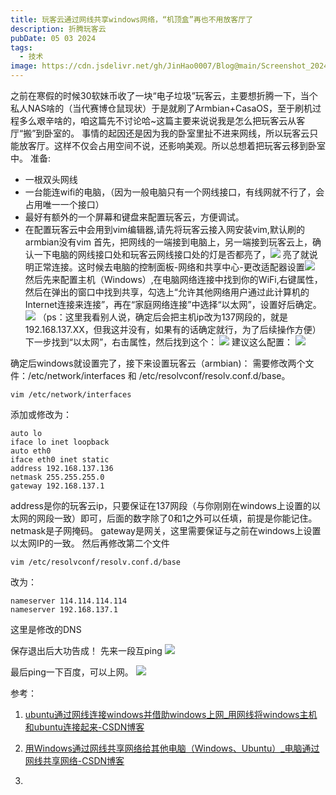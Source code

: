 ```yaml
---
title: 玩客云通过网线共享windows网络，“机顶盒”再也不用放客厅了
description: 折腾玩客云
pubDate: 05 03 2024
tags:
  - 技术
image: https://cdn.jsdelivr.net/gh/JinHao0007/Blog@main/Screenshot_20240801_004450.jpg
---
```


之前在寒假的时候30软妹币收了一块“电子垃圾”玩客云，主要想折腾一下，当个私人NAS啥的（当代赛博仓鼠现状）于是就刷了Armbian+CasaOS，至于刷机过程多么艰辛啥的，咱这篇先不讨论哈~这篇主要来说说我是怎么把玩客云从客厅“搬”到卧室的。
事情的起因还是因为我的卧室里扯不进来网线，所以玩客云只能放客厅。这样不仅会占用空间不说，还影响美观。所以总想着把玩客云移到卧室中。
准备:
- 一根双头网线
- 一台能连wifi的电脑，（因为一般电脑只有一个网线接口，有线网就不行了，会占用唯一一个接口）
- 最好有额外的一个屏幕和键盘来配置玩客云，方便调试。
- 在配置玩客云中会用到vim编辑器,请先将玩客云接入网安装vim,默认刷的armbian没有vim
首先，把网线的一端接到电脑上，另一端接到玩客云上，确认一下电脑的网线接口处和玩客云网线接口处的灯是否都亮了，![](https://cdn.jsdelivr.net/gh/JinHao0007/Blog@main/qq_pic_merged_1714621220071.jpg)
 亮了就说明正常连接。这时候去电脑的控制面板-网络和共享中心-更改适配器设置![](https://cdn.jsdelivr.net/gh/JinHao0007/Blog@main/Pasted%20image%2020240502115114.png)
 然后先来配置主机（Windows）,在电脑网络连接中找到你的WiFi,右键属性，然后在弹出的窗口中找到共享，勾选上“允许其他网络用户通过此计算机的Internet连接来连接”，再在“家庭网络连接”中选择“以太网”，设置好后确定。
![](https://cdn.jsdelivr.net/gh/JinHao0007/Blog@main/Pasted%20image%2020240502121640.png)
 （ps：这里我看别人说，确定后会把主机ip改为137网段的，就是192.168.137.XX，但我这并没有，如果有的话确定就行，为了后续操作方便）
 下一步找到“以太网”，右击属性，然后找到这个：
![](https://cdn.jsdelivr.net/gh/JinHao0007/Blog@main/Pasted%20image%2020240502122533.png)
 建议这么配置：
![](https://cdn.jsdelivr.net/gh/JinHao0007/Blog@main/Pasted%20image%2020240502144755.png)

确定后windows就设置完了，接下来设置玩客云（armbian)：
需要修改两个文件：/etc/network/interfaces 和 /etc/resolvconf/resolv.conf.d/base。


```
vim /etc/network/interfaces
```

添加或修改为：
```
auto lo
iface lo inet loopback
auto eth0
iface eth0 inet static
address 192.168.137.136
netmask 255.255.255.0
gateway 192.168.137.1
```

address是你的玩客云ip，只要保证在137网段（与你刚刚在windows上设置的以太网的网段一致）即可，后面的数字除了0和1之外可以任填，前提是你能记住。
netmask是子网掩码。
gateway是网关，这里需要保证与之前在windows上设置以太网IP的一致。
然后再修改第二个文件
```
vim /etc/resolvconf/resolv.conf.d/base
```
改为：
```
nameserver 114.114.114.114
nameserver 192.168.137.1
```

这里是修改的DNS

保存退出后大功告成！
先来一段互ping
![](https://cdn.jsdelivr.net/gh/JinHao0007/Blog@main/Pasted%20image%2020240502155110.png)


最后ping一下百度，可以上网。
![](https://cdn.jsdelivr.net/gh/JinHao0007/Blog@main/1a2350de621683af811840c3e89627f2.jpg)

参考：
1. [ubuntu通过网线连接windows并借助windows上网_用网线将windows主机和ubuntu连接起来-CSDN博客](https://blog.csdn.net/qq_35865125/article/details/88930807)

2. [用Windows通过网线共享网络给其他电脑（Windows、Ubuntu）_电脑通过网线共享网络-CSDN博客](https://blog.csdn.net/iamjingong/article/details/119379129)
3. 